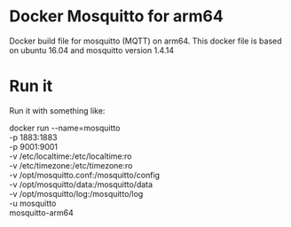 Docker Mosquitto for arm64
=========
Docker build file for mosquitto (MQTT) on arm64. This docker file is based on
ubuntu 16.04 and mosquitto version 1.4.14


Run it
======
Run it with something like:

docker run --name=mosquitto \
  -p 1883:1883 \
  -p 9001:9001 \
  -v /etc/localtime:/etc/localtime:ro \
  -v /etc/timezone:/etc/timezone:ro \
  -v /opt/mosquitto.conf:/mosquitto/config \
  -v /opt/mosquitto/data:/mosquitto/data \
  -v /opt/mosquitto/log:/mosquitto/log \
  -u mosquitto \
  mosquitto-arm64 
